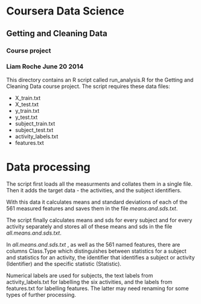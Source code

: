 # Coursera Data Science
## Getting and Cleaning Data 
### Course project
### Liam Roche June 20 2014

This directory contains an R script called run_analysis.R for the Getting and Cleaning Data course project.
The script requires these data files:

* X_train.txt
* X_test.txt
* y_train.txt
* y_test.txt
* subject_train.txt
* subject_test.txt
* activity_labels.txt
* features.txt

# Data processing

The script first loads all the measurments and collates them in a single file.
Then it adds the target data - the activities, and the subject identifiers.

With this data it calculates means and standard deviations of each of the 561 
measured features and saves them in the file _means.and.sds.txt_.

The script finally calculates means and sds for every subject and for every 
activity separately and stores all of these means and sds in the file
_all.means.and.sds.txt_.

In _all.means.and.sds.txt_ , as well as the 561 named features, there are columns 
Class.Type which distinguishes between statistics for a subject and statistics 
for an activity, the identifier that identifies a subject or activity (Identifier) 
and the specific statistic (Statistic).

Numerical labels are used for subjects, the text labels from
activity_labels.txt for labelling the six activities, and the labels from
features.txt for labelling features. The latter may need renaming for some types
of further processing.